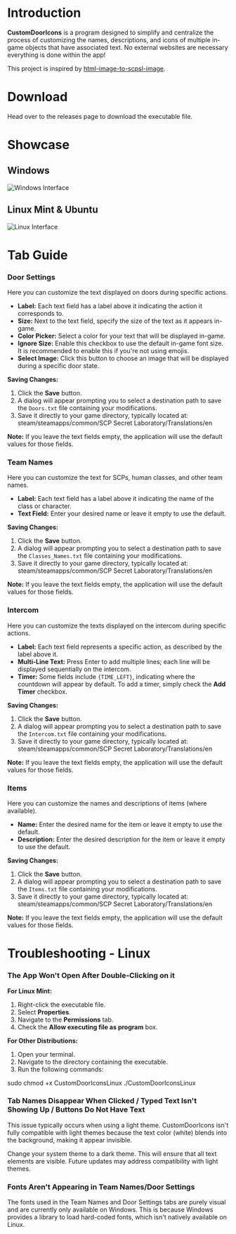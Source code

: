 # Introduction

**CustomDoorIcons** is a program designed to simplify and centralize the process of customizing the names, descriptions, and icons of multiple in-game objects that have associated text. No external websites are necessary everything is done within the app!

This project is inspired by [html-image-to-scpsl-image](https://github.com/dooory/html-image-to-scpsl-image).

# Download

Head over to the releases page to download the executable file.

# Showcase

## Windows

![Windows Interface](https://github.com/user-attachments/assets/9006009a-f5af-4de3-8d15-63f1d2241f37)

## Linux Mint & Ubuntu

![Linux Interface](https://github.com/user-attachments/assets/413ec799-0302-4bd2-ae59-03ec504eea29)

# Tab Guide

### **Door Settings**

Here you can customize the text displayed on doors during specific actions.

- **Label:** Each text field has a label above it indicating the action it corresponds to.
- **Size:** Next to the text field, specify the size of the text as it appears in-game.
- **Color Picker:** Select a color for your text that will be displayed in-game.
- **Ignore Size:** Enable this checkbox to use the default in-game font size. It is recommended to enable this if you're not using emojis.
- **Select Image:** Click this button to choose an image that will be displayed during a specific door state.

**Saving Changes:**
1. Click the **Save** button.
2. A dialog will appear prompting you to select a destination path to save the `Doors.txt` file containing your modifications.
3. Save it directly to your game directory, typically located at:
steam/steamapps/common/SCP Secret Laboratory/Translations/en


**Note:** If you leave the text fields empty, the application will use the default values for those fields.

### **Team Names**

Here you can customize the text for SCPs, human classes, and other team names.

- **Label:** Each text field has a label above it indicating the name of the class or character.
- **Text Field:** Enter your desired name or leave it empty to use the default.

**Saving Changes:**
1. Click the **Save** button.
2. A dialog will appear prompting you to select a destination path to save the `Classes_Names.txt` file containing your modifications.
3. Save it directly to your game directory, typically located at:
steam/steamapps/common/SCP Secret Laboratory/Translations/en


**Note:** If you leave the text fields empty, the application will use the default values for those fields.

### **Intercom**

Here you can customize the texts displayed on the intercom during specific actions.

- **Label:** Each text field represents a specific action, as described by the label above it.
- **Multi-Line Text:** Press Enter to add multiple lines; each line will be displayed sequentially on the intercom.
- **Timer:** Some fields include `{TIME_LEFT}`, indicating where the countdown will appear by default. To add a timer, simply check the **Add Timer** checkbox.

**Saving Changes:**
1. Click the **Save** button.
2. A dialog will appear prompting you to select a destination path to save the `Intercom.txt` file containing your modifications.
3. Save it directly to your game directory, typically located at:
steam/steamapps/common/SCP Secret Laboratory/Translations/en


**Note:** If you leave the text fields empty, the application will use the default values for those fields.

### **Items**

Here you can customize the names and descriptions of items (where available).

- **Name:** Enter the desired name for the item or leave it empty to use the default.
- **Description:** Enter the desired description for the item or leave it empty to use the default.

**Saving Changes:**
1. Click the **Save** button.
2. A dialog will appear prompting you to select a destination path to save the `Items.txt` file containing your modifications.
3. Save it directly to your game directory, typically located at:
steam/steamapps/common/SCP Secret Laboratory/Translations/en


**Note:** If you leave the text fields empty, the application will use the default values for those fields.

# Troubleshooting - Linux

### **The App Won't Open After Double-Clicking on it**

**For Linux Mint:**
1. Right-click the executable file.
2. Select **Properties**.
3. Navigate to the **Permissions** tab.
4. Check the **Allow executing file as program** box.

**For Other Distributions:**
1. Open your terminal.
2. Navigate to the directory containing the executable.
3. Run the following commands:

sudo chmod +x CustomDoorIconsLinux
./CustomDoorIconsLinux

### **Tab Names Disappear When Clicked / Typed Text Isn't Showing Up / Buttons Do Not Have Text**
This issue typically occurs when using a light theme. CustomDoorIcons isn't fully compatible with light themes because the text color (white) blends into the background, making it appear invisible.

Change your system theme to a dark theme. This will ensure that all text elements are visible. Future updates may address compatibility with light themes.

### **Fonts Aren't Appearing in Team Names/Door Settings**
The fonts used in the Team Names and Door Settings tabs are purely visual and are currently only available on Windows. This is because Windows provides a library to load hard-coded fonts, which isn't natively available on Linux.
